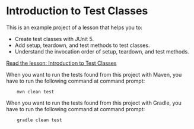 # Introduction to Test Classes

This is an example project of a lesson that helps you to:

* Create test classes with JUnit 5.
* Add setup, teardown, and test methods to test classes.
* Understand the invocation order of setup, teardown, and test methods.

[Read the lesson: Introduction to Test Classes](https://www.cleantestautomation.com/lessons/introduction-to-test-classes/)

When you want to run the tests found from this project with Maven, you have to run the
following command at command prompt:

        mvn clean test

When you want to run the tests found from this project with Gradle, you have to run the
following command at command prompt: 

        gradle clean test
